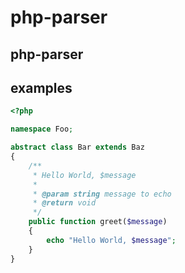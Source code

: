 # php-parser

## php-parser

## examples

```php
<?php

namespace Foo;

abstract class Bar extends Baz
{
    /**
     * Hello World, $message
     * 
     * @param string message to echo
     * @return void
     */ 
    public function greet($message)
    {
        echo "Hello World, $message";
    }
}
```
